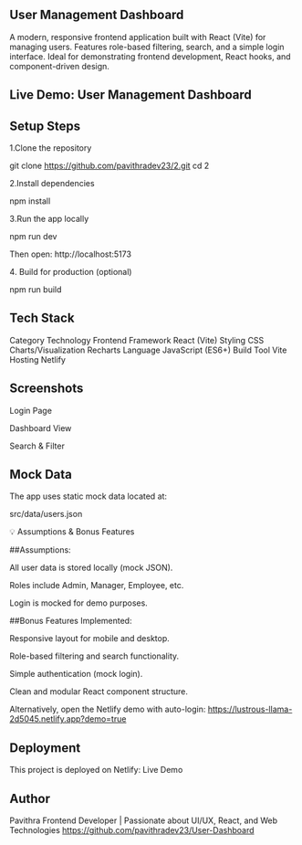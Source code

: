 ## User Management Dashboard

A modern, responsive frontend application built with React (Vite) for managing users.
Features role-based filtering, search, and a simple login interface. Ideal for demonstrating frontend development, React hooks, and component-driven design.

## Live Demo: User Management Dashboard

## Setup Steps

1️.Clone the repository

git clone https://github.com/pavithradev23/2.git
cd 2


2️.Install dependencies

npm install


3️.Run the app locally

npm run dev


Then open: http://localhost:5173

4️. Build for production (optional)

npm run build

## Tech Stack
Category	Technology
Frontend Framework	React (Vite)
Styling	CSS
Charts/Visualization	Recharts
Language	JavaScript (ES6+)
Build Tool	Vite
Hosting	Netlify

## Screenshots

Login Page


Dashboard View


Search & Filter



## Mock Data

The app uses static mock data located at:

src/data/users.json

💡 Assumptions & Bonus Features

##Assumptions:

All user data is stored locally (mock JSON).

Roles include Admin, Manager, Employee, etc.

Login is mocked for demo purposes.


##Bonus Features Implemented:

Responsive layout for mobile and desktop.

Role-based filtering and search functionality.

Simple authentication (mock login).

Clean and modular React component structure.


Alternatively, open the Netlify demo with auto-login:
https://lustrous-llama-2d5045.netlify.app?demo=true

## Deployment

This project is deployed on Netlify:
Live Demo

## Author

Pavithra
Frontend Developer | Passionate about UI/UX, React, and Web Technologies
https://github.com/pavithradev23/User-Dashboard